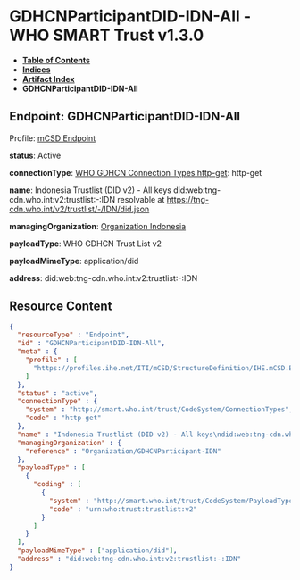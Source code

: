 # GDHCNParticipantDID-IDN-All - WHO SMART Trust v1.3.0

* [**Table of Contents**](toc.md)
* [**Indices**](indices.md)
* [**Artifact Index**](artifacts.md)
* **GDHCNParticipantDID-IDN-All**

## Endpoint: GDHCNParticipantDID-IDN-All

Profile: [mCSD Endpoint](https://profiles.ihe.net/ITI/mCSD/4.0.0/StructureDefinition-IHE.mCSD.Endpoint.html)

**status**: Active

**connectionType**: [WHO GDHCN Connection Types http-get](CodeSystem-ConnectionTypes.md#ConnectionTypes-http-get): http-get

**name**: Indonesia Trustlist (DID v2) - All keys did:web:tng-cdn.who.int:v2:trustlist:-:IDN resolvable at https://tng-cdn.who.int/v2/trustlist/-/IDN/did.json

**managingOrganization**: [Organization Indonesia](Organization-GDHCNParticipant-IDN.md)

**payloadType**: WHO GDHCN Trust List v2

**payloadMimeType**: application/did

**address**: did:web:tng-cdn.who.int:v2:trustlist:-:IDN



## Resource Content

```json
{
  "resourceType" : "Endpoint",
  "id" : "GDHCNParticipantDID-IDN-All",
  "meta" : {
    "profile" : [
      "https://profiles.ihe.net/ITI/mCSD/StructureDefinition/IHE.mCSD.Endpoint"
    ]
  },
  "status" : "active",
  "connectionType" : {
    "system" : "http://smart.who.int/trust/CodeSystem/ConnectionTypes",
    "code" : "http-get"
  },
  "name" : "Indonesia Trustlist (DID v2) - All keys\ndid:web:tng-cdn.who.int:v2:trustlist:-:IDN\nresolvable at https://tng-cdn.who.int/v2/trustlist/-/IDN/did.json",
  "managingOrganization" : {
    "reference" : "Organization/GDHCNParticipant-IDN"
  },
  "payloadType" : [
    {
      "coding" : [
        {
          "system" : "http://smart.who.int/trust/CodeSystem/PayloadTypes",
          "code" : "urn:who:trust:trustlist:v2"
        }
      ]
    }
  ],
  "payloadMimeType" : ["application/did"],
  "address" : "did:web:tng-cdn.who.int:v2:trustlist:-:IDN"
}

```
